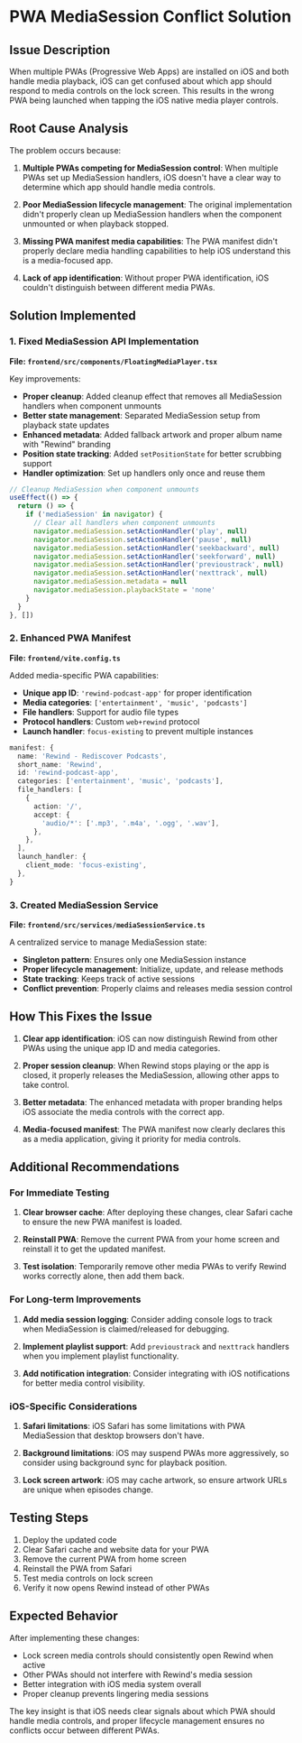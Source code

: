 # PWA MediaSession Conflict Solution

## Issue Description

When multiple PWAs (Progressive Web Apps) are installed on iOS and both handle media playback, iOS can get confused about which app should respond to media controls on the lock screen. This results in the wrong PWA being launched when tapping the iOS native media player controls.

## Root Cause Analysis

The problem occurs because:

1. **Multiple PWAs competing for MediaSession control**: When multiple PWAs set up MediaSession handlers, iOS doesn't have a clear way to determine which app should handle media controls.

2. **Poor MediaSession lifecycle management**: The original implementation didn't properly clean up MediaSession handlers when the component unmounted or when playback stopped.

3. **Missing PWA manifest media capabilities**: The PWA manifest didn't properly declare media handling capabilities to help iOS understand this is a media-focused app.

4. **Lack of app identification**: Without proper PWA identification, iOS couldn't distinguish between different media PWAs.

## Solution Implemented

### 1. Fixed MediaSession API Implementation

**File: `frontend/src/components/FloatingMediaPlayer.tsx`**

Key improvements:
- **Proper cleanup**: Added cleanup effect that removes all MediaSession handlers when component unmounts
- **Better state management**: Separated MediaSession setup from playback state updates
- **Enhanced metadata**: Added fallback artwork and proper album name with "Rewind" branding
- **Position state tracking**: Added `setPositionState` for better scrubbing support
- **Handler optimization**: Set up handlers only once and reuse them

```typescript
// Cleanup MediaSession when component unmounts
useEffect(() => {
  return () => {
    if ('mediaSession' in navigator) {
      // Clear all handlers when component unmounts
      navigator.mediaSession.setActionHandler('play', null)
      navigator.mediaSession.setActionHandler('pause', null)
      navigator.mediaSession.setActionHandler('seekbackward', null)
      navigator.mediaSession.setActionHandler('seekforward', null)
      navigator.mediaSession.setActionHandler('previoustrack', null)
      navigator.mediaSession.setActionHandler('nexttrack', null)
      navigator.mediaSession.metadata = null
      navigator.mediaSession.playbackState = 'none'
    }
  }
}, [])
```

### 2. Enhanced PWA Manifest

**File: `frontend/vite.config.ts`**

Added media-specific PWA capabilities:
- **Unique app ID**: `'rewind-podcast-app'` for proper identification
- **Media categories**: `['entertainment', 'music', 'podcasts']`
- **File handlers**: Support for audio file types
- **Protocol handlers**: Custom `web+rewind` protocol
- **Launch handler**: `focus-existing` to prevent multiple instances

```typescript
manifest: {
  name: 'Rewind - Rediscover Podcasts',
  short_name: 'Rewind',
  id: 'rewind-podcast-app',
  categories: ['entertainment', 'music', 'podcasts'],
  file_handlers: [
    {
      action: '/',
      accept: {
        'audio/*': ['.mp3', '.m4a', '.ogg', '.wav'],
      },
    },
  ],
  launch_handler: {
    client_mode: 'focus-existing',
  },
}
```

### 3. Created MediaSession Service

**File: `frontend/src/services/mediaSessionService.ts`**

A centralized service to manage MediaSession state:
- **Singleton pattern**: Ensures only one MediaSession instance
- **Proper lifecycle management**: Initialize, update, and release methods
- **State tracking**: Keeps track of active sessions
- **Conflict prevention**: Properly claims and releases media session control

## How This Fixes the Issue

1. **Clear app identification**: iOS can now distinguish Rewind from other PWAs using the unique app ID and media categories.

2. **Proper session cleanup**: When Rewind stops playing or the app is closed, it properly releases the MediaSession, allowing other apps to take control.

3. **Better metadata**: The enhanced metadata with proper branding helps iOS associate the media controls with the correct app.

4. **Media-focused manifest**: The PWA manifest now clearly declares this as a media application, giving it priority for media controls.

## Additional Recommendations

### For Immediate Testing

1. **Clear browser cache**: After deploying these changes, clear Safari cache to ensure the new PWA manifest is loaded.

2. **Reinstall PWA**: Remove the current PWA from your home screen and reinstall it to get the updated manifest.

3. **Test isolation**: Temporarily remove other media PWAs to verify Rewind works correctly alone, then add them back.

### For Long-term Improvements

1. **Add media session logging**: Consider adding console logs to track when MediaSession is claimed/released for debugging.

2. **Implement playlist support**: Add `previoustrack` and `nexttrack` handlers when you implement playlist functionality.

3. **Add notification integration**: Consider integrating with iOS notifications for better media control visibility.

### iOS-Specific Considerations

1. **Safari limitations**: iOS Safari has some limitations with PWA MediaSession that desktop browsers don't have.

2. **Background limitations**: iOS may suspend PWAs more aggressively, so consider using background sync for playback position.

3. **Lock screen artwork**: iOS may cache artwork, so ensure artwork URLs are unique when episodes change.

## Testing Steps

1. Deploy the updated code
2. Clear Safari cache and website data for your PWA
3. Remove the current PWA from home screen
4. Reinstall the PWA from Safari
5. Test media controls on lock screen
6. Verify it now opens Rewind instead of other PWAs

## Expected Behavior

After implementing these changes:
- Lock screen media controls should consistently open Rewind when active
- Other PWAs should not interfere with Rewind's media session
- Better integration with iOS media system overall
- Proper cleanup prevents lingering media sessions

The key insight is that iOS needs clear signals about which PWA should handle media controls, and proper lifecycle management ensures no conflicts occur between different PWAs.